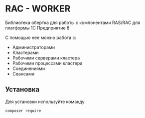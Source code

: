 # RAC - WORKER

Библиотека обертка для работы с компонентами RAS/RAC для платформы 1С Предприятие 8

С помощью нее можно работа с:

 - Администраторами
 - Кластерами
 - Рабочими серверами кластера
 - Рабочими процессами кластера
 - Соединениями
 - Сеансами

## Установка

Для установки используйте команду

`` composer require ``



